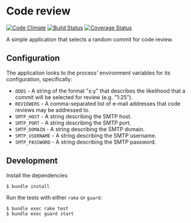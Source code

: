 # Code review

[![Code Climate](https://codeclimate.com/github/hyperoslo/code-review.png)](https://codeclimate.com/github/hyperoslo/code-review)
[![Build Status](https://travis-ci.org/hyperoslo/code-review.png?branch=master)](https://travis-ci.org/hyperoslo/code-review)
[![Coverage Status](https://coveralls.io/repos/hyperoslo/code-review/badge.png?branch=master)](https://coveralls.io/r/hyperoslo/code-review)

A simple application that selects a random commit for code review.

## Configuration

The application looks to the process' environment variables for its configuration, specifically:

* `ODDS` - A string of the format "x:y" that describes the likelihood that a commit will be selected for review (e.g. "1:25").
* `REVIEWERS` - A comma-separated list of e-mail addresses that code reviews may be addressed to.
* `SMTP_HOST` - A string describing the SMTP host.
* `SMTP_PORT` - A string describing the SMTP port.
* `SMTP_DOMAIN` - A string describing the SMTP domain.
* `SMTP_USERNAME` - A string describing the SMTP username.
* `SMTP_PASSWORD` - A string describing the SMTP password.

## Development

Install the dependencies:

    $ bundle install

Run the tests with either `rake` or `guard`:

    $ bundle exec rake test
    $ bundle exec guard start
